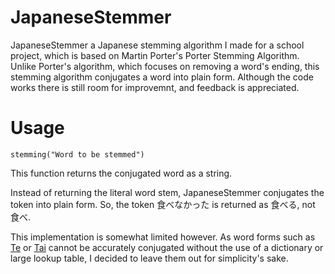 # JapaneseStemmer
JapaneseStemmer a Japanese stemming algorithm I made for a school project, which is based on Martin Porter's Porter Stemming Algorithm. Unlike Porter's algorithm, which focuses on removing a word's ending, this stemming algorithm conjugates a word into plain form. Although the code works there is still room for improvemnt, and feedback is appreciated.

# Usage
```
stemming("Word to be stemmed")
```
This function returns the conjugated word as a string.

Instead of returning the literal word stem, JapaneseStemmer conjugates the token into plain form. So, the token 食べなかった is returned as 食べる, not 食べ.

This implementation is somewhat limited however. As word forms such as [Te](http://www.punipunijapan.com/te-form-making-requests/) or [Tai](http://www.punipunijapan.com/tai-form/) cannot be accurately conjugated without the use of a dictionary or large lookup table, I decided to leave them out for simplicity's sake.
